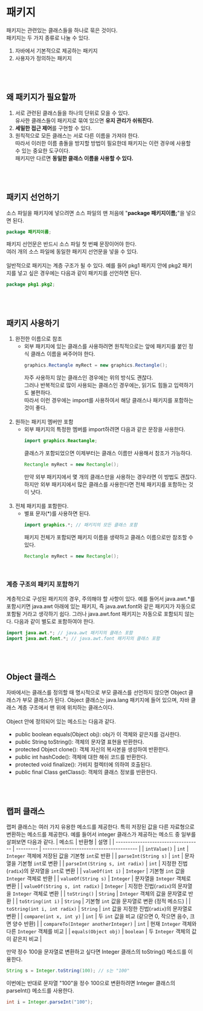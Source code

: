 # 패키지
패키지는 관련있는 클래스들을 하나로 묶은 것이다.  
패키지는 두 가지 종류로 나눌 수 있다.  
1. 자바에서 기본적으로 제공하는 패키지
2. 사용자가 정의하는 패키지

<br><br>

## 왜 패키지가 필요할까
1. 서로 관련된 클래스들을 하나의 단위로 모을 수 있다.  
유사한 클래스들이 패키지로 묶여 있으면 **유지 관리가 쉬워진다.**
2. **세밀한 접근 제어**를 구현할 수 있다.
3. 원칙적으로 모든 클래스는 서로 다른 이름을 가져야 한다.  
따라서 이러한 이름 충돌을 방지할 방법이 필요한데 패키지는 이런 경우에 사용할 수 있는 중요한 도구이다.  
패키지만 다르면 **동일한 클래스 이름을 사용할 수 있다.**

<br><br>

## 패키지 선언하기
소스 파일을 패키지에 넣으려면 소스 파일의 맨 처음에 "**package 패키지이름;**"을 넣으면 된다.

```java
package 패키지이름;
```

패키지 선언문은 반드시 소스 파일 첫 번째 문장이어야 한다.  
여러 개의 소스 파일에 동일한 패키지 선언문을 넣을 수 있다.  
<br>
일반적으로 패키지는 계층 구조가 될 수 있다. 예를 들어 pkg1 패키지 안에 pkg2 패키지를 넣고 싶은 경우에는 다음과 같이 패키지를 선언하면 된다.

```java
package pkg1.pkg2;
```

<br><br>

## 패키지 사용하기
1. 완전한 이름으로 참조
    - 외부 패키지에 있는 클래스를 사용하려면 원칙적으로는 앞에 패키지를 붙인 정식 클래스 이름을 써주어야 한다.
        ```java
        graphics.Rectangle myRect = new graphics.Rectangle();
        ```
        자주 사용하지 않는 클래스인 경우에는 위의 방식도 괜찮다.  
        그러나 반복적으로 많이 사용되는 클래스인 경우에는, 읽기도 힘들고 입력하기도 불편하다.  
        따라서 이런 경우에는 import를 사용하여서 해당 클래스나 패키지를 포함하는 것이 좋다.  
        <br>
2. 원하는 패키지 멤버만 포함
    - 외부 패키지의 특정한 멤버를 import하려면 다음과 같은 문장을 사용한다.
        ```java
        import graphics.Reactangle;
        ```
        클래스가 포함되었으면 이제부터는 클래스 이름만 사용해서 참조가 가능하다.
        ```java
        Rectangle myRect = new Rectangle();
        ```
        만약 외부 패키지에서 몇 개의 클래스만을 사용하는 경우라면 이 방법도 괜찮다.  
        하지만 외부 패키지에서 많은 클래스를 사용한다면 전체 패키지를 포함하는 것이 낫다.  
        <br>
3. 전체 패키지를 포함한다.
    - 별표 문자(*)를 사용하면 된다.
        ```java
        import graphics.*; // 패키지의 모든 클래스 포함
        ```
        패키지 전체가 포함되면 패키지 이름을 생략하고 클래스 이름으로만 참조할 수 있다.
        ```java
        Rectangle myRect = new Rectangle();
        ```

<br>

### 계층 구조의 패키지 포함하기
계층적으로 구성된 패키지의 경우, 주의해야 할 사항이 있다. 예를 들어서 java.awt.*를 포함시키면 java.awt 아래에 있는 패키지, 즉 java.awt.font와 같은 패키지가 자동으로 포함될 거라고 생각하기 쉽다. 그러나 java.awt.font 패키지는 자동으로 포함되지 않는다. 다음과 같이 별도로 포함하여야 한다.
```java
import java.awt.*; // java.awt 패키지의 클래스 포함
import java.awt.font.*; // java.awt.font 패키지의 클래스 포함
```

<br><br>

## Object 클래스
자바에서는 클래스를 정의할 때 명시적으로 부모 클래스를 선언하지 않으면 Object 클래스가 부모 클래스가 된다. Object 클래스는 java.lang 패키지에 들어 있으며, 자바 클래스 계층 구조에서 맨 위에 위치하는 클래스이다.  
<br>
Object 안에 정의되어 있는 메소드는 다음과 같다.
- public boolean equals(Object obj): obj가 이 객체와 같은지를 검사한다.
- public String toString(): 객체의 문자열 표현을 반환한다.
- protected Object clone(): 객체 자신의 복사본을 생성하여 반환한다.
- public int hashCode(): 객체에 대한 해쉬 코드를 반환한다.
- protected void finalize(): 가비지 컬렉터에 의하여 호출된다.
- public final Class getClass(): 객체의 클래스 정보를 반환한다.

<br><br>

## 랩퍼 클래스
랩퍼 클래스는 여러 가지 유용한 메소드를 제공한다. 특히 저장된 값을 다른 자료형으로 변환하는 메소드를 제공한다. 예를 들어서 integer 클래스가 제공하는 메소드 중 일부를 살펴보면 다음과 같다.
| 메소드                                 | 반환형       | 설명                                      |
| ----------------------------------- | --------- | --------------------------------------- |
| `intValue()`                        | `int`     | `Integer` 객체에 저장된 값을 기본형 `int`로 반환      |
| `parseInt(String s)`                | `int`     | 문자열을 기본형 `int`로 변환                      |
| `parseInt(String s, int radix)`     | `int`     | 지정한 진법(`radix`)의 문자열을 `int`로 변환         |
| `valueOf(int i)`                    | `Integer` | 기본형 `int` 값을 `Integer` 객체로 반환           |
| `valueOf(String s)`                 | `Integer` | 문자열을 `Integer` 객체로 변환                   |
| `valueOf(String s, int radix)`      | `Integer` | 지정한 진법(`radix`)의 문자열을 `Integer` 객체로 변환  |
| `toString()`                        | `String`  | `Integer` 객체의 값을 문자열로 반환                |
| `toString(int i)`                   | `String`  | 기본형 `int` 값을 문자열로 변환 (정적 메소드)           |
| `toString(int i, int radix)`        | `String`  | `int` 값을 지정한 진법(`radix`)의 문자열로 변환       |
| `compare(int x, int y)`             | `int`     | 두 `int` 값을 비교 (같으면 0, 작으면 음수, 크면 양수 반환) |
| `compareTo(Integer anotherInteger)` | `int`     | 현재 `Integer` 객체와 다른 `Integer` 객체를 비교    |
| `equals(Object obj)`                | `boolean` | 두 `Integer` 객체의 값이 같은지 비교               |

만약 정수 100을 문자열로 변환하고 싶다면 Integer 클래스의 toString() 메소드를 이용한다.
```java
String s = Integer.toString(100); // s는 "100"
```

이번에는 반대로 문자열 "100"을 정수 100으로 변환하려면 Integer 클래스의 parseInt() 메소드를 사용한다.
```java
int i = Integer.parseInt("100");
```